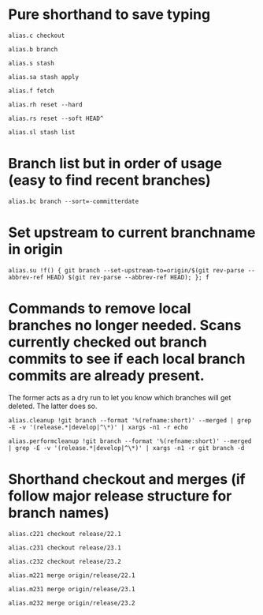# Pure shorthand to save typing

```
alias.c checkout
```
```
alias.b branch
```
```
alias.s stash
```
```
alias.sa stash apply
```
```
alias.f fetch
```
```
alias.rh reset --hard
```
```
alias.rs reset --soft HEAD^
```
```
alias.sl stash list
```

# Branch list but in order of usage (easy to find recent branches)
```
alias.bc branch --sort=-committerdate
```

# Set upstream to current branchname in origin
```
alias.su !f() { git branch --set-upstream-to=origin/$(git rev-parse --abbrev-ref HEAD) $(git rev-parse --abbrev-ref HEAD); }; f
```

# Commands to remove local branches no longer needed. Scans currently checked out branch commits to see if each local branch commits are already present. 
The former acts as a dry run to let you know which branches will get deleted. The latter does so.
```
alias.cleanup !git branch --format '%(refname:short)' --merged | grep -E -v '(release.*|develop|^\*)' | xargs -n1 -r echo
```
```
alias.performcleanup !git branch --format '%(refname:short)' --merged | grep -E -v '(release.*|develop|^\*)' | xargs -n1 -r git branch -d
```

# Shorthand checkout and merges (if follow major release structure for branch names)
```
alias.c221 checkout release/22.1
```
```
alias.c231 checkout release/23.1
```
```
alias.c232 checkout release/23.2
```

```
alias.m221 merge origin/release/22.1
```
```
alias.m231 merge origin/release/23.1
```
```
alias.m232 merge origin/release/23.2
```
